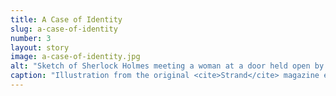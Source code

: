 ```yaml
---
title: A Case of Identity
slug: a-case-of-identity
number: 3
layout: story
image: a-case-of-identity.jpg
alt: "Sketch of Sherlock Holmes meeting a woman at a door held open by a boy"
caption: "Illustration from the original <cite>Strand</cite> magazine edition, Sidney Paget, 1891"
---
```

